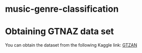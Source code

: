# music-genre-classification



# Obtaining GTNAZ data set 
You can obtain the dataset from the following Kaggle link:
[GTZAN](https://www.kaggle.com/datasets/andradaolteanu/gtzan-dataset-music-genre-classification)